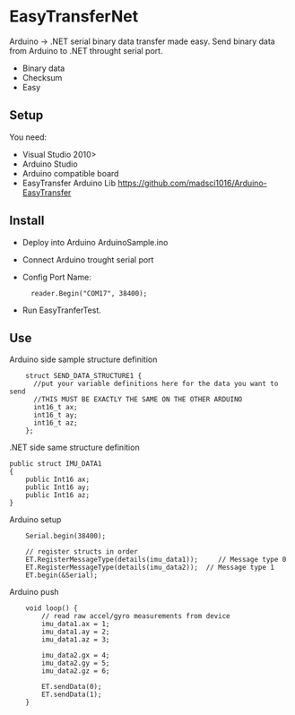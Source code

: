 EasyTransferNet
===============

Arduino -> .NET serial binary data transfer made easy.
Send binary data from Arduino to .NET throught serial port.

* Binary data
* Checksum
* Easy

Setup
--------------
You need:
* Visual Studio 2010>
* Arduino Studio
* Arduino compatible board
* EasyTransfer Arduino Lib https://github.com/madsci1016/Arduino-EasyTransfer

Install
--------------
* Deploy into Arduino ArduinoSample.ino
* Connect Arduino trought serial port
* Config Port Name:

        reader.Begin("COM17", 38400);

* Run EasyTranferTest.

Use
--------------

Arduino side sample structure definition
        
        struct SEND_DATA_STRUCTURE1 {
          //put your variable definitions here for the data you want to send
          //THIS MUST BE EXACTLY THE SAME ON THE OTHER ARDUINO
          int16_t ax;
          int16_t ay;
          int16_t az;
        };

.NET side same structure definition

    public struct IMU_DATA1
    {
        public Int16 ax;
        public Int16 ay;
        public Int16 az;
    }

Arduino setup

        Serial.begin(38400);

        // register structs in order
        ET.RegisterMessageType(details(imu_data1));     // Message type 0
        ET.RegisterMessageType(details(imu_data2));	 // Message type 1
        ET.begin(&Serial);
    
Arduino push 

        void loop() {
            // read raw accel/gyro measurements from device
            imu_data1.ax = 1;
            imu_data1.ay = 2;
            imu_data1.az = 3;
            
        	imu_data2.gx = 4;
            imu_data2.gy = 5;
            imu_data2.gz = 6;
           
            ET.sendData(0);
            ET.sendData(1);
        }





